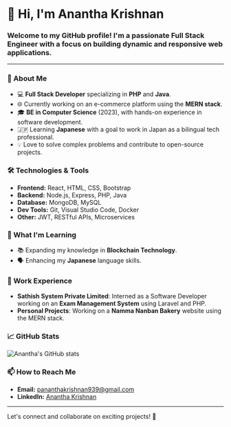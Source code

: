 # 👋 Hi, I'm Anantha Krishnan

### Welcome to my GitHub profile! I'm a passionate Full Stack Engineer with a focus on building dynamic and responsive web applications.

---

### 🚀 About Me
- 💻 **Full Stack Developer** specializing in **PHP** and **Java**.
- 🌐 Currently working on an e-commerce platform using the **MERN stack**.
- 🎓 **BE in Computer Science** (2023), with hands-on experience in software development.
- 🇯🇵 Learning **Japanese** with a goal to work in Japan as a bilingual tech professional.
- 💡 Love to solve complex problems and contribute to open-source projects.

### 🛠️ Technologies & Tools
- **Frontend:** React, HTML, CSS, Bootstrap
- **Backend:** Node.js, Express, PHP, Java
- **Database:** MongoDB, MySQL
- **Dev Tools:** Git, Visual Studio Code, Docker
- **Other:** JWT, RESTful APIs, Microservices

### 🌱 What I'm Learning
- 📚 Expanding my knowledge in **Blockchain Technology**.
- 🗣️ Enhancing my **Japanese** language skills.

### 💼 Work Experience
- **Sathish System Private Limited**: Interned as a Software Developer working on an **Exam Management System** using Laravel and PHP.
- **Personal Projects**: Working on a **Namma Nanban Bakery** website using the MERN stack.

### 📈 GitHub Stats
![Anantha's GitHub stats](https://github-readme-stats.vercel.app/api?username=akrishnan17&show_icons=true&theme=radical)

### 📫 How to Reach Me
- **Email:** [pananthakrishnan939@gmail.com](mailto:pananthakrishnan939@gmail.com)
- **LinkedIn:** [Anantha Krishnan](https://www.linkedin.com/in/anantha-krishnan17)

---

Let's connect and collaborate on exciting projects! 🚀
